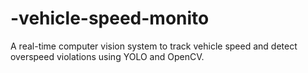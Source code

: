 # -vehicle-speed-monito
A real-time computer vision system to track vehicle speed and detect overspeed violations using YOLO and OpenCV.
